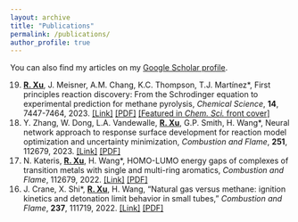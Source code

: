 ```yaml
---
layout: archive
title: "Publications"
permalink: /publications/
author_profile: true
---
```


You can also find my articles on my <a href="https://scholar.google.com/citations?user=FtEGbaIAAAAJ&hl=en" target="_blank" rel="noopener noreferrer">Google Scholar profile</a>.

<ol start="19" reversed="reversed">
    <li><strong><ins>R. Xu</ins></strong>, J. Meisner, A.M. Chang, K.C. Thompson, T.J. Martínez*, First principles reaction discovery: From the Schrodinger equation to experimental prediction for methane pyrolysis, <em>Chemical Science</em>, <strong>14</strong>, 7447-7464, 2023. 
    <a href="https://pubs.rsc.org/en/content/articlelanding/2023/SC/D3SC01202F" target="_blank" rel="noopener noreferrer">[Link]</a>
    <a href="/files/2023_NR_ChemSci.pdf" target="_blank" rel="noopener noreferrer">[PDF]</a> 
    <a href="https://pubs.rsc.org/en/content/articlelanding/2023/sc/d3sc90130k" target="_blank" rel="noopener noreferrer">[Featured in <em>Chem. Sci.</em> front cover]</a> 
    </li> 
    <li>Y. Zhang, W. Dong, L.A. Vandewalle, <strong><ins>R. Xu</ins></strong>, G.P. Smith, H. Wang*, Neural network approach to response surface development for reaction model optimization and uncertainty minimization, <em>Combustion and Flame</em>, <strong>251</strong>, 112679, 2023.
    <a href="https://www.sciencedirect.com/science/article/pii/S0010218023000640" target="_blank" rel="noopener noreferrer">[Link]</a>
    <a href="/files/2023_NNRS_CNF.pdf" target="_blank" rel="noopener noreferrer">[PDF]</a> 
    </li>
    <li>N. Kateris, <strong><ins>R. Xu</ins></strong>, H. Wang*, HOMO-LUMO energy gaps of complexes of transition metals with single and multi-ring aromatics, <em>Combustion and Flame</em>, 112679, 2022.
    <a href="https://www.sciencedirect.com/science/article/pii/S0010218022005223" target="_blank" rel="noopener noreferrer">[Link]</a>
    <a href="/files/2022_PAHMetal_CNF.pdf" target="_blank" rel="noopener noreferrer">[PDF]</a> 
    </li>
    <li>J. Crane, X. Shi*, <strong><ins>R. Xu</ins></strong>, H. Wang, “Natural gas versus methane: ignition kinetics and detonation limit behavior in small tubes,” <em>Combustion and Flame</em>, <strong>237</strong>, 111719, 2022.
    <a href="https://www.sciencedirect.com/science/article/pii/S0010218021004624" target="_blank" rel="noopener noreferrer">[Link]</a>
    <a href="/files/2022_NGDetonation_CNF.pdf" target="_blank" rel="noopener noreferrer">[PDF]</a>   
    </li> 
</ol>

<!---
{% if author.googlescholar %}
  You can also find my articles on <u><a href="{{author.googlescholar}}">my Google Scholar profile</a>.</u>
{% endif %}

{% include base_path %}

{% for post in site.publications reversed %}
  {% include archive-single.html %}
{% endfor %}
--->
